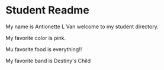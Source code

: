 # Student Readme
My name is Antionette L Van welcome to my student directory.

My favorite color is pink.

Mu favorite food is everything!!

My favorite band is Destiny's Child